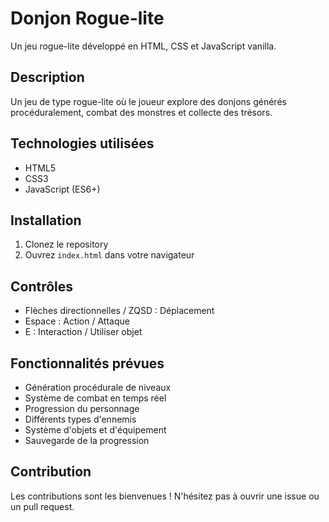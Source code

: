 # Donjon Rogue-lite

Un jeu rogue-lite développé en HTML, CSS et JavaScript vanilla.

## Description
Un jeu de type rogue-lite où le joueur explore des donjons générés procéduralement, combat des monstres et collecte des trésors.

## Technologies utilisées
- HTML5
- CSS3
- JavaScript (ES6+)

## Installation
1. Clonez le repository
2. Ouvrez `index.html` dans votre navigateur

## Contrôles
- Flèches directionnelles / ZQSD : Déplacement
- Espace : Action / Attaque
- E : Interaction / Utiliser objet

## Fonctionnalités prévues
- Génération procédurale de niveaux
- Système de combat en temps réel
- Progression du personnage
- Différents types d'ennemis
- Système d'objets et d'équipement
- Sauvegarde de la progression

## Contribution
Les contributions sont les bienvenues ! N'hésitez pas à ouvrir une issue ou un pull request.
